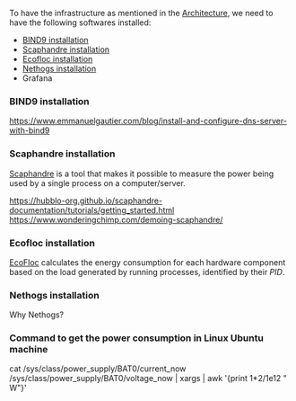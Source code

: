 To have the infrastructure as mentioned in the [Architecture](https://github.com/AFNIC/EcoDNS/edit/main/Prerequisites.md), we need to have the following softwares installed: 
 * [BIND9 installation]
 * [Scaphandre installation]
 * [Ecofloc installation]
 * [Nethogs installation]
 * Grafana

### BIND9 installation

https://www.emmanuelgautier.com/blog/install-and-configure-dns-server-with-bind9

### Scaphandre installation
[Scaphandre](https://github.com/hubblo-org/scaphandre) is a tool that makes it possible to measure the power being used by a single process on a computer/server.

https://hubblo-org.github.io/scaphandre-documentation/tutorials/getting_started.html
https://www.wonderingchimp.com/demoing-scaphandre/

### Ecofloc installation
[EcoFloc]( https://github.com/labDomolandes/ecofloc) calculates the energy consumption for each hardware component based on the load generated by running processes, identified by their *PID*.

### Nethogs installation
Why Nethogs?

### Command to get the power consumption in Linux Ubuntu machine
cat /sys/class/power_supply/BAT0/current_now /sys/class/power_supply/BAT0/voltage_now | xargs | awk '{print $1*$2/1e12 " W"}'


[BIND9 installation]: #bind9-installation
[Scaphandre installation]: #scaphandre-installation
[Ecofloc installation]: #ecofloc-installation
[Nethogs installation]: #nethogs-installation
